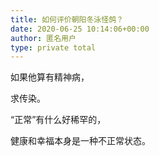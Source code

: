```yaml
---
title: 如何评价朝阳冬泳怪鸽？
date: 2020-06-25 10:14:06+00:00
author: 匿名用户
type: private total
---
```

如果他算有精神病，

求传染。

  


“正常”有什么好稀罕的，

健康和幸福本身是一种不正常状态。


